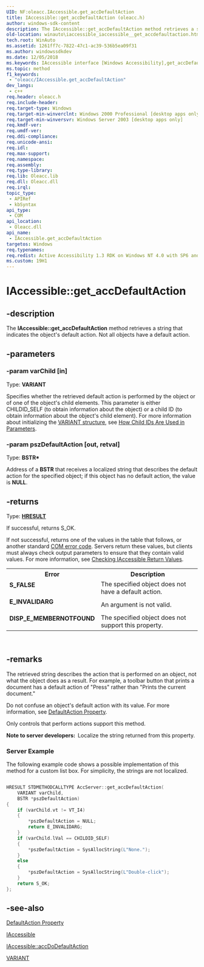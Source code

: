 ```yaml
---
UID: NF:oleacc.IAccessible.get_accDefaultAction
title: IAccessible::get_accDefaultAction (oleacc.h)
author: windows-sdk-content
description: The IAccessible::get_accDefaultAction method retrieves a string that indicates the object's default action. Not all objects have a default action.
old-location: winauto\iaccessible_iaccessible__get_accdefaultaction.htm
tech.root: WinAuto
ms.assetid: 1261ff7c-7822-47c1-ac39-536b5ea09f31
ms.author: windowssdkdev
ms.date: 12/05/2018
ms.keywords: IAccessible interface [Windows Accessibility],get_accDefaultAction method, IAccessible.get_accDefaultAction, IAccessible::get_accDefaultAction, _msaa_IAccessible_get_accDefaultAction, get_accDefaultAction, get_accDefaultAction method [Windows Accessibility], get_accDefaultAction method [Windows Accessibility],IAccessible interface, msaa.iaccessible_iaccessible__get_accdefaultaction, oleacc/IAccessible::get_accDefaultAction, winauto.iaccessible_iaccessible__get_accdefaultaction
ms.topic: method
f1_keywords: 
 - "oleacc/IAccessible.get_accDefaultAction"
dev_langs:
 - c++
req.header: oleacc.h
req.include-header: 
req.target-type: Windows
req.target-min-winverclnt: Windows 2000 Professional [desktop apps only]
req.target-min-winversvr: Windows Server 2003 [desktop apps only]
req.kmdf-ver: 
req.umdf-ver: 
req.ddi-compliance: 
req.unicode-ansi: 
req.idl: 
req.max-support: 
req.namespace: 
req.assembly: 
req.type-library: 
req.lib: Oleacc.lib
req.dll: Oleacc.dll
req.irql: 
topic_type:
 - APIRef
 - kbSyntax
api_type:
 - COM
api_location:
 - Oleacc.dll
api_name:
 - IAccessible.get_accDefaultAction
targetos: Windows
req.typenames: 
req.redist: Active Accessibility 1.3 RDK on Windows NT 4.0 with SP6 and later and Windows 95
ms.custom: 19H1
---
```


# IAccessible::get_accDefaultAction


## -description


The <b>IAccessible::get_accDefaultAction</b> method retrieves a string that indicates the object's default action. Not all objects have a default action.


## -parameters




### -param varChild [in]

Type: <b>VARIANT</b>

Specifies whether the retrieved default action is performed by the object or of one of the object's child elements. This parameter is either CHILDID_SELF (to obtain information about the object) or a child ID (to obtain information about the object's child element). For more information about initializing the <a href="https://docs.microsoft.com/windows/desktop/WinAuto/variant-structure">VARIANT structure</a>, see <a href="https://docs.microsoft.com/windows/desktop/WinAuto/how-child-ids-are-used-in-parameters">How Child IDs Are Used in Parameters</a>.


### -param pszDefaultAction [out, retval]

Type: <b>BSTR*</b>

Address of a <b>BSTR</b> that receives a localized string that describes the default action for the specified object; if this object has no default action, the value is <b>NULL</b>.


## -returns



Type: <b><a href="https://docs.microsoft.com/windows/desktop/WinProg/windows-data-types">HRESULT</a></b>

If successful, returns S_OK.

If not successful, returns one of the values in the table that follows, or another standard <a href="https://docs.microsoft.com/windows/desktop/WinAuto/return-values">COM error code</a>. Servers return these values, but clients must always check output parameters to ensure that they contain valid values. For more information, see <a href="https://docs.microsoft.com/windows/desktop/WinAuto/checking-iaccessible-return-values">Checking IAccessible Return Values</a>.

<table>
<tr>
<th>Error</th>
<th>Description</th>
</tr>
<tr>
<td width="40%">
<dl>
<dt><b>S_FALSE</b></dt>
</dl>
</td>
<td width="60%">
The specified object does not have a default action.

</td>
</tr>
<tr>
<td width="40%">
<dl>
<dt><b>E_INVALIDARG</b></dt>
</dl>
</td>
<td width="60%">
An argument is not valid.

</td>
</tr>
<tr>
<td width="40%">
<dl>
<dt><b>DISP_E_MEMBERNOTFOUND</b></dt>
</dl>
</td>
<td width="60%">
The specified object does not support this property.

</td>
</tr>
</table>
 




## -remarks



The retrieved string describes the action that is performed on an object, not what the object does as a result. For example, a toolbar button that prints a document has a default action of "Press" rather than "Prints the current document."

Do not confuse an object's default action with its value. For more information, see <a href="https://docs.microsoft.com/windows/desktop/WinAuto/defaultaction-property">DefaultAction Property</a>.

Only controls that perform actions support this method.

<b>Note to server developers:  </b>Localize the string returned from this property.
            

<h3><a id="Server_Example"></a><a id="server_example"></a><a id="SERVER_EXAMPLE"></a>Server Example</h3>
The following example code shows a possible implementation of this method for a custom list box. For simplicity, the strings are not localized.


```cpp

HRESULT STDMETHODCALLTYPE AccServer::get_accDefaultAction( 
    VARIANT varChild,
    BSTR *pszDefaultAction)
{
    if (varChild.vt != VT_I4)
    {
        *pszDefaultAction = NULL;
        return E_INVALIDARG;
    }
    if (varChild.lVal == CHILDID_SELF)
    {
        *pszDefaultAction = SysAllocString(L"None.");
    }
    else
    {
        *pszDefaultAction = SysAllocString(L"Double-click");
    }
    return S_OK;
};

```





## -see-also




<a href="https://docs.microsoft.com/windows/desktop/WinAuto/defaultaction-property">DefaultAction Property</a>



<a href="https://docs.microsoft.com/windows/desktop/api/oleacc/nn-oleacc-iaccessible">IAccessible</a>



<a href="https://docs.microsoft.com/windows/desktop/api/oleacc/nf-oleacc-iaccessible-accdodefaultaction">IAccessible::accDoDefaultAction</a>



<a href="https://docs.microsoft.com/windows/desktop/WinAuto/variant-structure">VARIANT</a>
 

 

